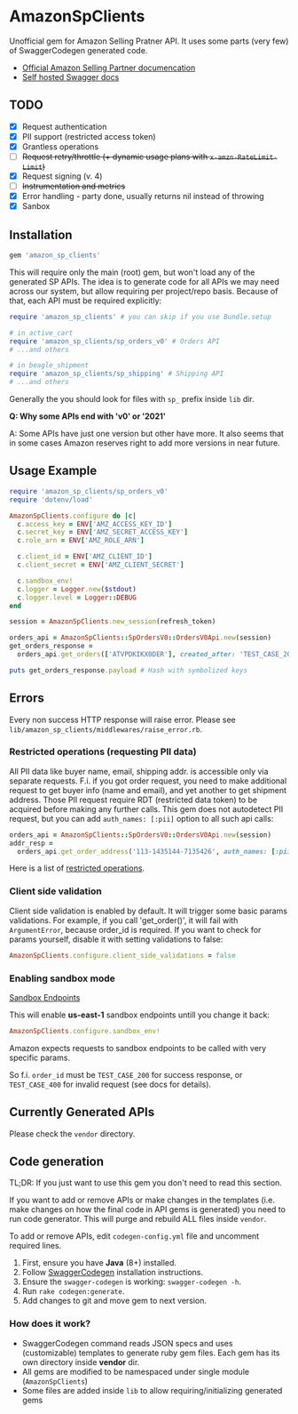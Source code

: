 # AmazonSpClients

Unofficial gem for Amazon Selling Pratner API. It uses some parts (very few) of
SwaggerCodegen generated code.

- [Official Amazon Selling Partner documencation](https://github.com/amzn/selling-partner-api-docs)
- [Self hosted Swagger docs](https://dropstream.github.io/amazon-sp-swagger-api-docs)

## TODO

- [x] Request authentication
- [x] PII support (restricted access token)
- [x] Grantless operations
- [ ] ~~Request retry/throttle (+ dynamic usage plans with `x-amzn-RateLimit-Limit`)~~
- [x] Request signing (v. 4)
- [ ] ~~Instrumentation and metrics~~
- [x] Error handling - party done, usually returns nil instead of throwing
- [x] Sanbox

## Installation

```ruby
gem 'amazon_sp_clients'
```

This will require only the main (root) gem, but won't load any of the generated
SP APIs. The idea is to generate code for all APIs we may need across our
system, but allow requiring per project/repo basis. Because of that, each API
must be required explicitly:

```ruby
require 'amazon_sp_clients' # you can skip if you use Bundle.setup

# in active_cart
require 'amazon_sp_clients/sp_orders_v0' # Orders API
# ...and others

# in beagle_shipment
require 'amazon_sp_clients/sp_shipping' # Shipping API
# ...and others
```

Generally the you should look for files with `sp_` prefix inside `lib` dir.

**Q: Why some APIs end with 'v0' or '2021'**

A: Some APIs have just one version but other have more.
It also seems that in some cases Amazon reserves right to add more versions in
near future.

## Usage Example

```ruby
require 'amazon_sp_clients/sp_orders_v0'
require 'dotenv/load'

AmazonSpClients.configure do |c|
  c.access_key = ENV['AMZ_ACCESS_KEY_ID']
  c.secret_key = ENV['AMZ_SECRET_ACCESS_KEY']
  c.role_arn = ENV['AMZ_ROLE_ARN']

  c.client_id = ENV['AMZ_CLIENT_ID']
  c.client_secret = ENV['AMZ_CLIENT_SECRET']

  c.sandbox_env!
  c.logger = Logger.new($stdout)
  c.logger.level = Logger::DEBUG
end

session = AmazonSpClients.new_session(refresh_token)

orders_api = AmazonSpClients::SpOrdersV0::OrdersV0Api.new(session)
get_orders_response =
  orders_api.get_orders(['ATVPDKIKX0DER'], created_after: 'TEST_CASE_200')

puts get_orders_response.payload # Hash with symbolized keys
```

## Errors

Every non success HTTP response will raise error. Please see 
`lib/amazon_sp_clients/middlewares/raise_error.rb`.

### Restricted operations (requesting PII data)

All PII data like buyer name, email, shipping addr. is accessible only via separate
requests. F.i. if you got order request, you need to make additional request to
get buyer info (name and email), and yet another to get shipment address. Those
PII request require RDT (restricted data token) to be acquired before making
any further calls. This gem does not autodetect PII request, but you can
add `auth_names: [:pii]` option to all such api calls:

```ruby
orders_api = AmazonSpClients::SpOrdersV0::OrdersV0Api.new(session)
addr_resp =
  orders_api.get_order_address('113-1435144-7135426', auth_names: [:pii])
```

Here is a list of [restricted operations](https://github.com/amzn/selling-partner-api-docs/blob/main/guides/en-US/use-case-guides/tokens-api-use-case-guide/tokens-API-use-case-guide-2021-03-01.md#restricted-operations).

### Client side validation

Client side validation is enabled by default. It will trigger some basic
params validations. For example, if you call 'get_order()', it will fail
with `ArgumentError`, because order_id is required. If you want to check for
params yourself, disable it with setting validations to false:

```ruby
AmazonSpClients.configure.client_side_validations = false
```

### Enabling sandbox mode

[Sandbox Endpoints](https://github.com/amzn/selling-partner-api-docs/blob/main/guides/en-US/developer-guide/SellingPartnerApiDeveloperGuide.md#selling-partner-api-sandbox-endpoints)

This will enable **us-east-1** sandbox endpoints untill you change it back:

```ruby
AmazonSpClients.configure.sandbox_env!
```

Amazon expects requests to sandbox endpoints to be called with very specific params.

So f.i. `order_id` must be `TEST_CASE_200` for success response, or `TEST_CASE_400`
for invalid request (see docs for details).

## Currently Generated APIs

Please check the `vendor` directory.

## Code generation

TL;DR: If you just want to use this gem you don't need to read this section.

If you want to add or remove APIs or make changes in the templates (i.e. make
changes on how the final code in API gems is generated) you need to run code
generator. This will purge and rebuild ALL files inside `vendor`.

To add or remove APIs, edit `codegen-config.yml` file and uncomment required lines.

1. First, ensure you have **Java** (8+) installed.
2. Follow [SwaggerCodegen](https://github.com/swagger-api/swagger-codegen) installation instructions.
3. Ensure the `swagger-codegen` is working: `swagger-codegen -h`.
4. Run `rake codegen:generate`.
5. Add changes to git and move gem to next version.

### How does it work?

- SwaggerCodegen command reads JSON specs and uses (customizable) templates to
  generate ruby gem files. Each gem has its own directory inside **vendor** dir.
- All gems are modified to be namespaced under single module (`AmazonSpClients`)
- Some files are added inside `lib` to allow requiring/initializing generated gems
